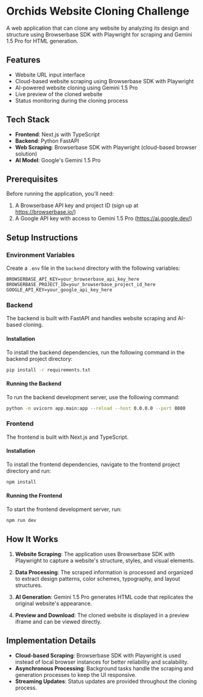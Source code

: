 # Orchids Website Cloning Challenge

A web application that can clone any website by analyzing its design and structure using Browserbase SDK with Playwright for scraping and Gemini 1.5 Pro for HTML generation.

## Features

- Website URL input interface
- Cloud-based website scraping using Browserbase SDK with Playwright
- AI-powered website cloning using Gemini 1.5 Pro
- Live preview of the cloned website
- Status monitoring during the cloning process

## Tech Stack

- **Frontend**: Next.js with TypeScript
- **Backend**: Python FastAPI
- **Web Scraping**: Browserbase SDK with Playwright (cloud-based browser solution)
- **AI Model**: Google's Gemini 1.5 Pro

## Prerequisites

Before running the application, you'll need:

1. A Browserbase API key and project ID (sign up at https://browserbase.io/)
2. A Google API key with access to Gemini 1.5 Pro (https://ai.google.dev/)

## Setup Instructions

### Environment Variables

Create a `.env` file in the `backend` directory with the following variables:

```
BROWSERBASE_API_KEY=your_browserbase_api_key_here
BROWSERBASE_PROJECT_ID=your_browserbase_project_id_here
GOOGLE_API_KEY=your_google_api_key_here
```

### Backend

The backend is built with FastAPI and handles website scraping and AI-based cloning.

#### Installation

To install the backend dependencies, run the following command in the backend project directory:

```bash
pip install -r requirements.txt
```

#### Running the Backend

To run the backend development server, use the following command:

```bash
python -m uvicorn app.main:app --reload --host 0.0.0.0 --port 8080
```

### Frontend

The frontend is built with Next.js and TypeScript.

#### Installation

To install the frontend dependencies, navigate to the frontend project directory and run:

```bash
npm install
```

#### Running the Frontend

To start the frontend development server, run:

```bash
npm run dev
```

## How It Works

1. **Website Scraping**: The application uses Browserbase SDK with Playwright to capture a website's structure, styles, and visual elements.

2. **Data Processing**: The scraped information is processed and organized to extract design patterns, color schemes, typography, and layout structures.

3. **AI Generation**: Gemini 1.5 Pro generates HTML code that replicates the original website's appearance.

4. **Preview and Download**: The cloned website is displayed in a preview iframe and can be viewed directly.

## Implementation Details

- **Cloud-based Scraping**: Browserbase SDK with Playwright is used instead of local browser instances for better reliability and scalability.
- **Asynchronous Processing**: Background tasks handle the scraping and generation processes to keep the UI responsive.
- **Streaming Updates**: Status updates are provided throughout the cloning process.
